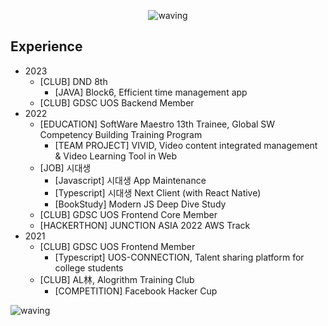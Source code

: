 <div width="100%" align="center">
  
  ![waving](https://capsule-render.vercel.app/api?type=waving&height=200&text=Pasly&fontAlign=80&fontAlignY=40&color=gradient)
  
</div>

## Experience

- 2023  
  - [CLUB] DND 8th
    - [JAVA] Block6, Efficient time management app
  - [CLUB] GDSC UOS Backend Member 
- 2022
  - [EDUCATION] SoftWare Maestro 13th Trainee, Global SW Competency Building Training Program 
    - [TEAM PROJECT] VIVID, Video content integrated management & Video Learning Tool in Web
  - [JOB] 시대생
    - [Javascript] 시대생 App Maintenance
    - [Typescript] 시대생 Next Client (with React Native)
    - [BookStudy] Modern JS Deep Dive Study
  - [CLUB] GDSC UOS Frontend Core Member
  - [HACKERTHON] JUNCTION ASIA 2022 AWS Track
- 2021
  - [CLUB] GDSC UOS Frontend Member
    - [Typescript] UOS-CONNECTION, Talent sharing platform for college students
  - [CLUB] AL林, Alogrithm Training Club
    - [COMPETITION] Facebook Hacker Cup
  
  
![waving](https://capsule-render.vercel.app/api?type=waving&height=200&color=gradient&section=footer&rotate=360)

</div>
